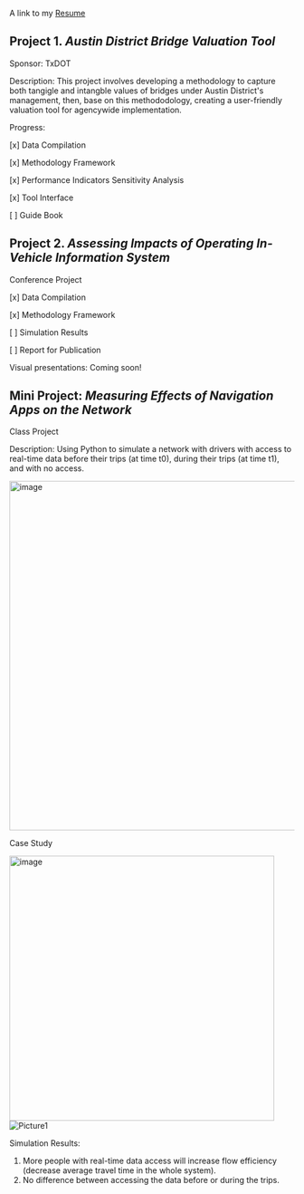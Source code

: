 A link to my [Resume](https://drive.google.com/file/d/1PgZ75zMMy1LvqzEV_Lv_u5xOOhVbcqA7/view?usp=sharing)

## Project 1. _Austin District Bridge Valuation Tool_
Sponsor: TxDOT

Description: This project involves developing a methodology to capture both tangigle and intangble values of bridges under Austin District's management, then, base on this methododology, creating a user-friendly valuation tool for agencywide implementation.

Progress:

[x] Data Compilation

[x] Methodology Framework

[x] Performance Indicators Sensitivity Analysis

[x] Tool Interface

[ ] Guide Book

## Project 2. _Assessing Impacts of Operating In-Vehicle Information System_
Conference Project

[x] Data Compilation

[x] Methodology Framework

[ ] Simulation Results

[ ] Report for Publication

Visual presentations: Coming soon!

## Mini Project: _Measuring Effects of Navigation Apps on the Network_
Class Project

Description: Using Python to simulate a network with drivers with access to real-time data before their trips (at time t0), during their trips (at time t1), and with no access.

<img width="617" alt="image" src="https://user-images.githubusercontent.com/47671910/60152031-9d3d9400-97a4-11e9-83e6-53e90b228844.png">

Case Study

<img width="468" alt="image" src="https://user-images.githubusercontent.com/47671910/60152282-7fbcfa00-97a5-11e9-8436-003471ee4eb0.png"> ![Picture1](https://user-images.githubusercontent.com/47671910/60152480-4638be80-97a6-11e9-88b9-4e4f401b8dec.png)

Simulation Results:
1. More people with real-time data access will increase flow efficiency (decrease average travel time in the whole system).
2. No difference between accessing the data before or during the trips.

